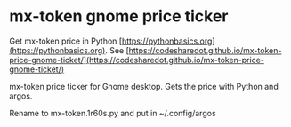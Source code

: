 # mx-token gnome price ticker

Get mx-token price in Python [https://pythonbasics.org](https://pythonbasics.org).
See [https://codesharedot.github.io/mx-token-price-gnome-ticket/](https://codesharedot.github.io/mx-token-price-gnome-ticket/)

mx-token price ticker for Gnome desktop. Gets the price with Python and argos.

Rename to mx-token.1r60s.py and put in ~/.config/argos
